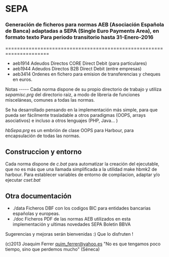 <h1>SEPA</h1>
<h3>Generación de ficheros para normas AEB (Asociación Española de Banca) 
adaptadas a SEPA (Single Euro Payments Area), en formato texto
Para periodo transitorio hasta 31-Enero-2016</h3>
=====================================================================
<ul>
<li>aeb1914 Adeudos Directos CORE Direct Debit (para particulares)</li>
<li>aeb1944 Adeudos Directos B2B Direct Debit (entre empresas)</li>
<li>aeb3414 Ordenes en fichero para emision de transferencias y cheques en euros.</li>
</ul>
Notas
-----
Cada norma dispone de su propio directorio de trabajo y utiliza <em>sepamisc.prg</em> del directorio raiz, a modo de 
libreria de funciones misceláneas, comunes a todas las normas. 

Se ha desarrollado pensando en la implementación más simple, para que pueda ser fácilmente trasladable a otros
paradigmas (OOPS, arrays asociativos) e incluso a otros lenguajes (PHP, Java... )

<em>hbSepa.prg</em> es un embrión de clase OOPS para Harbour, para encapsulación de todas las normas.


Construccion y entorno
----------------------
Cada norma dispone de <em>c.bat</em> para automatizar la creación del ejecutable, que no es más que una llamada
simplificada a la utilidad make hbmk2 de harbour.
Para establecer variables de entorno de compilacion, adaptar y/o ejecutar <em>cset.bat</em> 


Otra documentación 
------------------
<ul>
<li>./data Ficheros DBF con los codigos BIC para entidades bancarias españolas y europeas.</li> 
<li>./doc  Ficheros PDF de las normas AEB utilizados en esta implementación y ultimas novedades SEPA Boletin BBVA</li>
</ul>

Sugerencias y mejoras serán bienvenidas :)
Que lo disfruten !

(c)2013 Joaquim Ferrer
<quim_ferrer@yahoo.es>
"No es que tengamos poco tiempo, sino que perdemos mucho" (Séneca)
